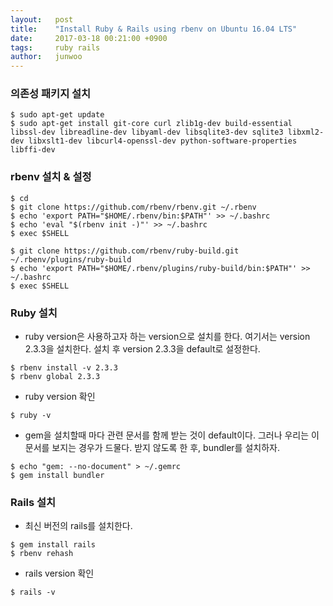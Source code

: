 ```yaml
---
layout:   post
title:    "Install Ruby & Rails using rbenv on Ubuntu 16.04 LTS"
date:     2017-03-18 00:21:00 +0900
tags:     ruby rails
author:   junwoo
---
```


### 의존성 패키지 설치

```console
$ sudo apt-get update
$ sudo apt-get install git-core curl zlib1g-dev build-essential libssl-dev libreadline-dev libyaml-dev libsqlite3-dev sqlite3 libxml2-dev libxslt1-dev libcurl4-openssl-dev python-software-properties libffi-dev
```


### rbenv 설치 & 설정

```console
$ cd
$ git clone https://github.com/rbenv/rbenv.git ~/.rbenv
$ echo 'export PATH="$HOME/.rbenv/bin:$PATH"' >> ~/.bashrc
$ echo 'eval "$(rbenv init -)"' >> ~/.bashrc
$ exec $SHELL

$ git clone https://github.com/rbenv/ruby-build.git ~/.rbenv/plugins/ruby-build
$ echo 'export PATH="$HOME/.rbenv/plugins/ruby-build/bin:$PATH"' >> ~/.bashrc
$ exec $SHELL
```


### Ruby 설치

* ruby version은 사용하고자 하는 version으로 설치를 한다.
여기서는 version 2.3.3을 설치한다.
설치 후 version 2.3.3을 default로 설정한다.

```console
$ rbenv install -v 2.3.3
$ rbenv global 2.3.3
```

* ruby version 확인

```console
$ ruby -v
```

* gem을 설치할때 마다 관련 문서를 함께 받는 것이 default이다.
그러나 우리는 이 문서를 보지는 경우가 드물다. 받지 않도록 한 후, bundler를 설치하자.

```console
$ echo "gem: --no-document" > ~/.gemrc
$ gem install bundler
```

### Rails 설치

* 최신 버전의 rails를 설치한다.

```console
$ gem install rails
$ rbenv rehash
```

* rails version 확인

```console
$ rails -v
```
